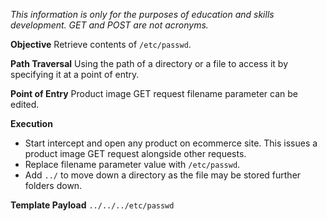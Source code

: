 *This information is only for the purposes of education and skills development. GET and POST are not acronyms.*

**Objective**
Retrieve contents of  `/etc/passwd`.

**Path Traversal**
Using the path of a directory or a file to access it by specifying it at a point of entry.

**Point of Entry**
Product image GET request filename parameter can be edited.

**Execution**
- Start intercept and open any product on ecommerce site. This issues a product image GET request alongside other requests.
- Replace filename parameter value with `/etc/passwd`.
- Add `../` to move down a directory as the file may be stored further folders down.

**Template Payload**
`../../../etc/passwd`


